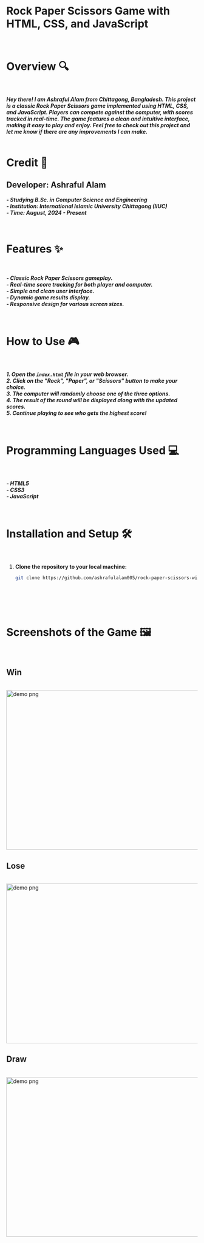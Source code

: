 <br> <br> <br> 

# Rock Paper Scissors Game with HTML, CSS, and JavaScript

<br> 

# Overview 🔍 
<br> 

***Hey there! I am Ashraful Alam from Chittagong, Bangladesh. This project is a classic Rock Paper Scissors game implemented using HTML, CSS, and JavaScript. Players can compete against the computer, with scores tracked in real-time. The game features a clean and intuitive interface, making it easy to play and enjoy. Feel free to check out this project and let me know if there are any improvements I can make.*** 
<br> <br> 

# Credit 🙌

## Developer: Ashraful Alam
***- Studying B.Sc. in Computer Science and Engineering***  
***- Institution: International Islamic University Chittagong (IIUC)***  
***- Time: August, 2024 - Present***

<br> 

# Features ✨ 
<br>

***- Classic Rock Paper Scissors gameplay.***  
***- Real-time score tracking for both player and computer.***  
***- Simple and clean user interface.***  
***- Dynamic game results display.***  
***- Responsive design for various screen sizes.***

<br>

# How to Use 🎮 
<br> 

***1. Open the `index.html` file in your web browser.***  
***2. Click on the "Rock", "Paper", or "Scissors" button to make your choice.***  
***3. The computer will randomly choose one of the three options.***  
***4. The result of the round will be displayed along with the updated scores.***  
***5. Continue playing to see who gets the highest score!***

<br>

# Programming Languages Used 💻
<br> 

***- HTML5***  
***- CSS3***  
***- JavaScript***  

<br>

# Installation and Setup 🛠️
<br>

1. **Clone the repository to your local machine:**
   ```bash
   git clone https://github.com/ashrafulalam005/rock-paper-scissors-with-html-css-javascript.git




<br>

<!-- # Or -->

<!-- Visit the link to view the clock online :  -->
<!-- https://ashrafulalam005.github.io/digital-clock-with-html-css-javascript/ -->

<br> 

# Screenshots of the Game 🖼️

<br> 

## Win 

<br> 

<img src="https://github.com/ashrafulalam005/Rock-Paper-Seizer-with-html-css-javascript/blob/main/necessary%20img/win.png" alt="demo png" height="420" width="600">

<br> 

## Lose 

<br> 

<img src="https://github.com/ashrafulalam005/Rock-Paper-Seizer-with-html-css-javascript/blob/main/necessary%20img/lose.png" alt="demo png" height="420" width="600">

<br> 

## Draw

<br> 

<img src="https://github.com/ashrafulalam005/Rock-Paper-Seizer-with-html-css-javascript/blob/main/necessary%20img/draw.png" alt="demo png" height="420" width="600">

<br> 


